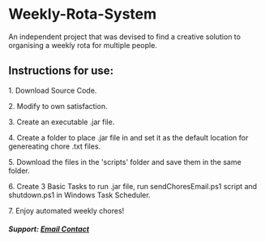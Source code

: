 # Weekly-Rota-System
An independent project that was devised to find a creative solution to organising a weekly rota for multiple people.

<h2> Instructions for use: </h1>

<p>1. Download Source Code. </p>
<p>2. Modify to own satisfaction. </p>
<p>3. Create an executable .jar file. </p>
<p>4. Create a folder to place .jar file in and set it as the default location for genereating chore .txt files. </p>
<p>5. Download the files in the 'scripts' folder and save them in the same folder. </p>
<p>6. Create 3 Basic Tasks to run .jar file, run sendChoresEmail.ps1 script and shutdown.ps1 in Windows Task Scheduler. </p>
<p>7. Enjoy automated weekly chores! </p>

<h5> Support: <a href = "mailto:yashwant.rathor@blueyonder.co.uk?subject = Feedback&body = Message"> Email Contact </a> </h5>
